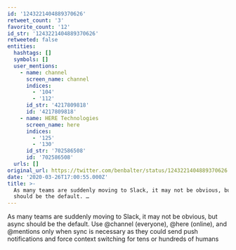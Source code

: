 ```yaml
---
id: '1243221404889370626'
retweet_count: '3'
favorite_count: '12'
id_str: '1243221404889370626'
retweeted: false
entities:
  hashtags: []
  symbols: []
  user_mentions:
    - name: channel
      screen_name: channel
      indices:
        - '104'
        - '112'
      id_str: '4217809818'
      id: '4217809818'
    - name: HERE Technologies
      screen_name: here
      indices:
        - '125'
        - '130'
      id_str: '702586508'
      id: '702586508'
  urls: []
original_url: https://twitter.com/benbalter/status/1243221404889370626
date: '2020-03-26T17:00:55.000Z'
title: >-
  As many teams are suddenly moving to Slack, it may not be obvious, but async
  should be the default. …
---
```


As many teams are suddenly moving to Slack, it may not be obvious, but async should be the default. Use @channel (everyone), @here (online), and @mentions only when sync is necessary as they could send push notifications and  force context switching for tens or hundreds of humans